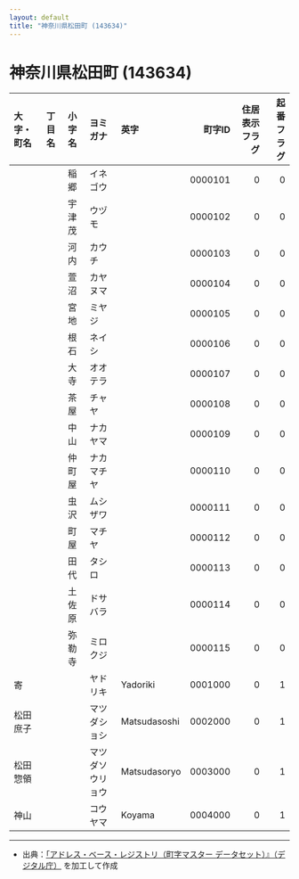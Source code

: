 ```yaml
---
layout: default
title: "神奈川県松田町 (143634)"
---
```


# 神奈川県松田町 (143634)

| 大字・町名 | 丁目名 | 小字名 | ヨミガナ | 英字 | 町字ID | 住居表示フラグ | 起番フラグ |
|:--------|:------|:------|:-----------------|:---------------------|--------:|----------:|--------:|
|  |  | 稲郷 | イネゴウ |  | 0000101 | 0 | 0 |
|  |  | 宇津茂 | ウヅモ |  | 0000102 | 0 | 0 |
|  |  | 河内 | カウチ |  | 0000103 | 0 | 0 |
|  |  | 萱沼 | カヤヌマ |  | 0000104 | 0 | 0 |
|  |  | 宮地 | ミヤジ |  | 0000105 | 0 | 0 |
|  |  | 根石 | ネイシ |  | 0000106 | 0 | 0 |
|  |  | 大寺 | オオテラ |  | 0000107 | 0 | 0 |
|  |  | 茶屋 | チャヤ |  | 0000108 | 0 | 0 |
|  |  | 中山 | ナカヤマ |  | 0000109 | 0 | 0 |
|  |  | 仲町屋 | ナカマチヤ |  | 0000110 | 0 | 0 |
|  |  | 虫沢 | ムシザワ |  | 0000111 | 0 | 0 |
|  |  | 町屋 | マチヤ |  | 0000112 | 0 | 0 |
|  |  | 田代 | タシロ |  | 0000113 | 0 | 0 |
|  |  | 土佐原 | ドサバラ |  | 0000114 | 0 | 0 |
|  |  | 弥勒寺 | ミロクジ |  | 0000115 | 0 | 0 |
| 寄 |  |  | ヤドリキ | Yadoriki | 0001000 | 0 | 1 |
| 松田庶子 |  |  | マツダショシ | Matsudasoshi | 0002000 | 0 | 1 |
| 松田惣領 |  |  | マツダソウリョウ | Matsudasoryo | 0003000 | 0 | 1 |
| 神山 |  |  | コウヤマ | Koyama | 0004000 | 0 | 1 |

---

- 出典：[「アドレス・ベース・レジストリ（町字マスター データセット）』（デジタル庁）](https://www.digital.go.jp/policies/base_registry_address/) を加工して作成